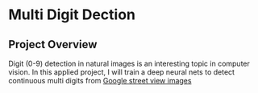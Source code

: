 # Multi Digit Dection

## Project Overview

Digit (0-9) detection in natural images is an interesting topic in computer vision. In this applied project, I will train a deep neural nets to detect continuous multi digits from [Google street view images](http://ufldl.stanford.edu/housenumbers/) 
